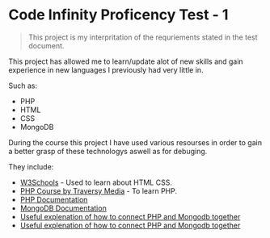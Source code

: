 # Code Infinity Proficency Test - 1

> This project is my interpritation of the requriements stated in the test document.

This project has allowed me to learn/update alot of new skills and gain experience in new languages I previously had very little in.

Such as:
  * PHP 
  * HTML
  * CSS
  * MongoDB
 
During the course this project I have used various resourses in order to gain a better grasp of these technologys aswell as for debuging.

They include:
* [W3Schools]((https://www.w3schools.com/)) - Used to learn about HTML CSS.
* [PHP Course by Traversy Media]([url](https://www.youtube.com/watch?v=BUCiSSyIGGU)) - To learn PHP.
* [PHP Documentation]([url](https://www.php.net/))
* [MongoDB Documentation]([url](https://www.mongodb.com/docs/))
* [Useful explenation of how to connect PHP and Mongodb together]([url](https://www.tutorialspoint.com/mongodb/mongodb_php.htm#))
* [Useful explenation of how to connect PHP and Mongodb together]([url](https://kb.objectrocket.com/mongo-db/php-and-mongodb-connection-1295))


